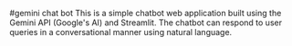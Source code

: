 #gemini chat bot
This is a simple chatbot web application built using the Gemini API (Google's AI) and Streamlit. The chatbot can respond to user queries in a conversational manner using natural language.
